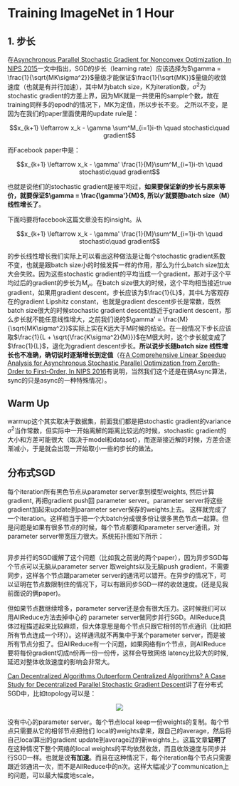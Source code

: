 # Training ImageNet in 1 Hour

## 1. 步长

在[Asynchronous Parallel Stochastic Gradient for Nonconvex Optimization, In NIPS 2015](https://arxiv.org/abs/1506.08272)一文中指出，SGD的步长（learning rate）应该选择为$\gamma = \frac{1}{\sqrt{MK\sigma^2}}$量级才能保证$\frac{1}{\sqrt{MK}}$量级的收敛速度（也就是有并行加速），其中M为batch size，K为iteration数，$\sigma^2$为stochastic gradient的方差上界，因为MK就是一共使用的sample个数，故在training同样多的epodh的情况下，MK为定值，所以步长不变。
之所以不变，是因为在我们的paper里面使用的update rule是：

$$x_{k+1} \leftarrow x_k - \gamma \sum^M_{i=1}i-th \quad stochastic\quad gradient$$

而Facebook paper中是：

$$x_{k+1} \leftarrow x_k - \gamma' \frac{1}{M}\sum^M_{i=1}i-th \quad stochastic\quad gradient$$

也就是说他们的stochastic gradient是被平均过，**如果要保证新的步长与原来等价，就要保证$\gamma = \frac{\gamma'}{M}$, 所以$\gamma'$就要随batch size（M）线性增长了**。

下面吗要将facebook这篇文章没有的insight。从

$$x_{k+1} \leftarrow x_k - \gamma' \frac{1}{M}\sum^M_{i=1}i-th \quad stochastic\quad gradient$$

的步长线性增长我们实际上可以看出这种做法是让每个stochastic gradient系数不变，也就是跟batch size小的时候发挥一样的作用，那么为什么batch size加太大会失败。因为这些stochastic gradient的平均当成一个gradient，那对于这个平均过后的gradient的步长为$M_\gamma$。在batch size很大的时候，这个平均相当接近true gradient，如果用gradient descent，步长应该为$\frac{1}{L}$，其中L为客观存在的gradient Lipshitz constant，也就是gradient descent步长是常数，既然batch size很大的时候stochastic gradient descent趋近于gradient descent，那么步长就不能任意线性增大，之前我们说的$\gamma' = \frac{M}{\sqrt{MK\sigma^2}}$实际上实在K远大于M时候的结论。在一般情况下步长应该取$\frac{1}{L + \sqrt{\frac{K\sigma^2}{M}}}$在M很大时，这个步长就变成了$\frac{1}{L}$，退化为gradient descent步长。**所以说步长随batch size 线性增长也不准确，确切说时逐渐增长到定值**（在[A Comprehensive Linear Speedup Analysis for Asynchronous Stochastic Parallel Optimization from Zeroth-Order to First-Order, In NIPS 2016](https://arxiv.org/abs/1606.00498)有说明，当然我们这个还是在搞Async算法，sync的只是async的一种特殊情况）。

## Warm Up

warmup这个其实取决于数据集，前面我们都是把stochastic gradient的variance $\sigma^2$当作常数，但实际中一开始离解的距离比较远的时候，stochastic gradient的大小和方差可能很大（取决于model和dataset），而逐渐接近解的时候，方差会逐渐减小，于是就会出现一开始取小一些的步长的做法。

## 分布式SGD

每个iteration所有黑色节点从parameter server拿到模型weights, 然后计算gradient, 再把gradient push回 parameter server。parameter server将这些gradient加起来update到parameter server保存的weights上去。 这样就完成了一个iteration。这样相当于把一个大batch分成很多份让很多黑色节点一起算。但是问题是如果有很多节点的时候，每个节点都要和parameter server通讯，对parameter server带宽压力很大。系统拓扑图如下所示：

<center><img alt="" src="https://pic1.zhimg.com/50/v2-44f43aff4706e1d08e30a468cad0083a_hd.jpg"/></center>

异步并行的SGD缓解了这个问题（比如我之前说的两个paper），因为异步SGD每个节点可以无脑从parameter server 取weights以及无脑push gradient，不需要同步，这样各个节点跟parameter server的通讯可以错开。在异步的情况下，可以证明在节点数限制住的情况下，可以有跟同步SGD一样的收敛速度。(还是见我前面说的俩paper)。

但如果节点数继续增多，parameter server还是会有很大压力。这时候我们可以用AllReduce方法去掉中心的 parameter server做同步并行SGD。AllReduce具体过程描述起来比较麻烦，但大体意思是每个节点只跟它相邻的节点通讯（比如把所有节点连成一个环)）。这样通讯就不再集中于某个parameter server，而是被所有节点分担了。但AllReduce有一个问题，如果网络有n个节点，则AllReduce要将每份gradient切成n份再一份一份传，这样会导致网络 latency比较大的时候, 延迟对整体收敛速度的影响会非常大。

[Can Decentralized Algorithms Outperform Centralized Algorithms? A Case Study for Decentralized Parallel Stochastic Gradient Descent](https://arxiv.org/abs/1705.09056)讲了在分布式SGD中，比如topology可以是：

<center><img src="https://pic1.zhimg.com/80/v2-4379d7d458eda03966987f6d90188275_720w.jpg"/></center>

没有中心的parameter server。每个节点local keep一份weights的复制。每个节点只需要从它的相邻节点把他们 local的weights拿来，跟自己的average，然后将自己local算出的gradient update到average过的新weights上。这篇文章**证明了**在这种情况下整个网络的local weights的平均依然收敛，而且收敛速度与同步并行SGD一样。也就是说**有加速**。而且在这种情况下，每个iteration每个节点只需要跟近邻通讯一次，而不是AllReduce中的n次。这样大幅减少了communication上的问题，可以最大幅度地scale。
